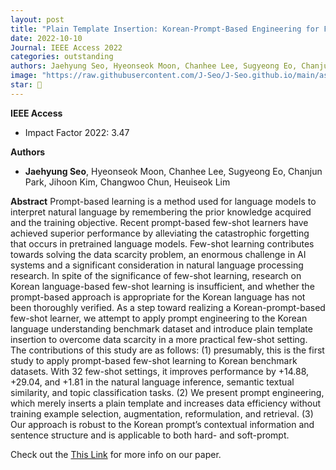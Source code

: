 ```yaml
---
layout: post
title: "Plain Template Insertion: Korean-Prompt-Based Engineering for Few-Shot Learners"
date: 2022-10-10
Journal: IEEE Access 2022
categories: outstanding
authors: Jaehyung Seo, Hyeonseok Moon, Chanhee Lee, Sugyeong Eo, Chanjun Park, Jihoon Kim, Changwoo Chun, Heuiseok Lim
image: "https://raw.githubusercontent.com/J-Seo/J-Seo.github.io/main/assets/img/access2022.png"
star: 🌟
---
```

**IEEE Access** 
- Impact Factor 2022: 3.47

**Authors**
- **Jaehyung Seo**, Hyeonseok Moon, Chanhee Lee, Sugyeong Eo, Chanjun Park, Jihoon Kim, Changwoo Chun, Heuiseok Lim

**Abstract**
Prompt-based learning is a method used for language models to interpret natural language by remembering the prior knowledge acquired and the training objective. Recent prompt-based few-shot learners have achieved superior performance by alleviating the catastrophic forgetting that occurs in pretrained language models. Few-shot learning contributes towards solving the data scarcity problem, an enormous challenge in AI systems and a significant consideration in natural language processing research. In spite of the significance of few-shot learning, research on Korean language-based few-shot learning is insufficient, and whether the prompt-based approach is appropriate for the Korean language has not been thoroughly verified. As a step toward realizing a Korean-prompt-based few-shot learner, we attempt to apply prompt engineering to the Korean language understanding benchmark dataset and introduce plain template insertion to overcome data scarcity in a more practical few-shot setting. The contributions of this study are as follows: (1) presumably, this is the first study to apply prompt-based few-shot learning to Korean benchmark datasets. With 32 few-shot settings, it improves performance by +14.88, +29.04, and +1.81 in the natural language inference, semantic textual similarity, and topic classification tasks. (2) We present prompt engineering, which merely inserts a plain template and increases data efficiency without training example selection, augmentation, reformulation, and retrieval. (3) Our approach is robust to the Korean prompt’s contextual information and sentence structure and is applicable to both hard- and soft-prompt.

Check out the [This Link][DOI] for more info on our paper. 

[DOI]: https://doi.org/10.1109/ACCESS.2022.3213027

